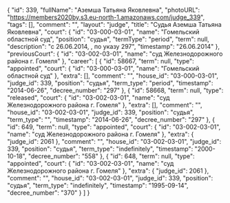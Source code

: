 {
    "id": 339,
    "fullName": "Аземша Татьяна Яковлевна",
    "photoURL": "https://members2020by.s3.eu-north-1.amazonaws.com/judge_339",
    "tags": [],
    "comment": "",
    "layout": "judge",
    "title": "Судья Аземша Татьяна Яковлевна",
    "court": {
        "id": "03-000-03-01",
        "name": "Гомельский областной суд",
        "position": "судья",
        "termType": "period",
        "term": null,
        "description": "c 26.06.2014, , по указу 297",
        "timestamp": "26.06.2014"
    },
    "previousCourt": {
        "id": "03-002-03-01",
        "name": "суд Железнодорожного района г. Гомеля"
    },
    "career": [
        {
            "id": 58667,
            "term": null,
            "type": "appointed",
            "court": {
                "id": "03-000-03-01",
                "name": "Гомельский областной суд"
            },
            "extra": [],
            "comment": "",
            "house_id": "03-000-03-01",
            "judge_id": 339,
            "position": "судья",
            "term_type": "period",
            "timestamp": "2014-06-26",
            "decree_number": "297"
        },
        {
            "id": 58668,
            "term": null,
            "type": "released",
            "court": {
                "id": "03-002-03-01",
                "name": "суд Железнодорожного района г. Гомеля"
            },
            "extra": [],
            "comment": "",
            "house_id": "03-002-03-01",
            "judge_id": 339,
            "position": "судья",
            "term_type": "",
            "timestamp": "2014-06-26",
            "decree_number": "297"
        },
        {
            "id": 649,
            "term": null,
            "type": "appointed",
            "court": {
                "id": "03-002-03-01",
                "name": "суд Железнодорожного района г. Гомеля"
            },
            "extra": {
                "judge_id": 2061
            },
            "comment": "",
            "house_id": "03-002-03-01",
            "judge_id": 339,
            "position": "судья",
            "term_type": "indefinitely",
            "timestamp": "2000-10-18",
            "decree_number": "558"
        },
        {
            "id": 648,
            "term": null,
            "type": "appointed",
            "court": {
                "id": "03-002-03-01",
                "name": "суд Железнодорожного района г. Гомеля"
            },
            "extra": {
                "judge_id": 2061
            },
            "comment": "",
            "house_id": "03-002-03-01",
            "judge_id": 339,
            "position": "судья",
            "term_type": "indefinitely",
            "timestamp": "1995-09-14",
            "decree_number": "370"
        }
    ]
}